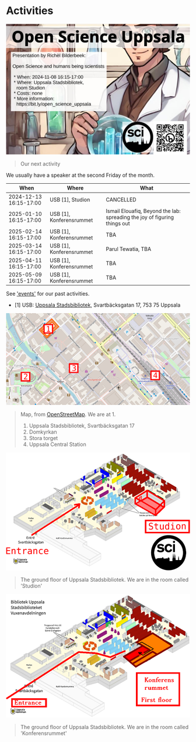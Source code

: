 # Activities

![Richel Bilderbeek, Open Science and humans being scientists](20241108_richel_bilderbeek/20241108_screens.jpg)

> Our next activity

We usually have a speaker at the second Friday of the month.

When                      | Where                  |What
--------------------------|------------------------|-----------------------------------------------------------------------------------------------------------------
2024-12-13 16:15-17:00    |USB [1], Studion        |CANCELLED
2025-01-10 16:15-17:00    |USB [1], Konferensrummet|Ismail Elouafiq, Beyond the lab: spreading the joy of figuring things out
2025-02-14 16:15-17:00    |USB [1], Konferensrummet|TBA
2025-03-14 16:15-17:00    |USB [1], Konferensrummet|Parul Tewatia, TBA
2025-04-11 16:15-17:00    |USB [1], Konferensrummet|TBA
2025-05-09 16:15-17:00    |USB [1], Konferensrummet|TBA

See ['events'](events.md) for our past activities.

- [1] USB: [Uppsala Stadsbibliotek](https://bibliotekuppsala.se/web/arena/stadsbiblioteket),
  Svartbäcksgatan 17, 753 75 Uppsala

![Annotated map of Uppsala](pics/uppsala_map_annotated.png)

> Map, from [OpenStreetMap](https://www.openstreetmap.org/way/98942846).
> We are at 1.
>
> 1. Uppsala Stadsbibliotek, Svartbäcksgatan 17
> 2. Domkyrkan
> 3. Stora torget
> 4. Uppsala Central Station

![Annotated map of USB and how to find Studion](pics/usb_studion_annotated.png)

> The ground floor of Uppsala Stadsbibliotek. We are in the room called 'Studion'

![Annotated map of USB and how to find Konferensrummet](pics/usb_konferensrummet.png)

> The ground floor of Uppsala Stadsbibliotek. We are in the room called 'Konferensrummet'
